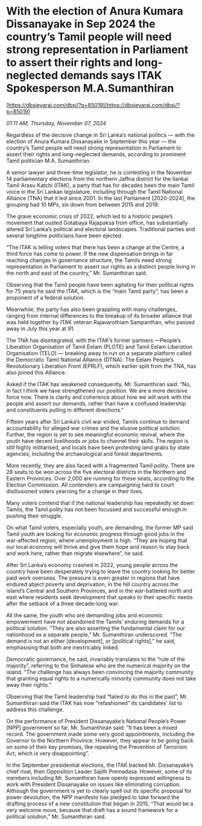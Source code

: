 # With the election of Anura Kumara Dissanayake in Sep  2024 the country’s Tamil people will need strong representation in Parliament to assert their rights and long-neglected demands says ITAK Spokesperson M.A.Sumanthiran

[https://dbsjeyaraj.com/dbsj/?p=85019](https://dbsjeyaraj.com/dbsj/?p=85019)

*01:11 AM, Thursday, November 07, 2024*

Regardless of the decisive change in Sri Lanka’s national politics — with the election of Anura Kumara Dissanayake in September this year — the country’s Tamil people will need strong representation in Parliament to assert their rights and long-neglected demands, according to prominent Tamil politician M.A. Sumanthiran.

A senior lawyer and three-time legislator, he is contesting in the November 14 parliamentary elections from the northern Jaffna district for the Ilankai Tamil Arasu Katchi (ITAK), a party that has for decades been the main Tamil voice in the Sri Lankan legislature, including through the Tamil National Alliance (TNA) that it led since 2001. In the last Parliament [2020-2024], the grouping had 10 MPs, six down from between 2015 and 2019.

The grave economic crisis of 2022, which led to a historic people’s movement that ousted Gotabaya Rajapaksa from office, has substantially altered Sri Lanka’s political and electoral landscapes. Traditional parties and several longtime politicians have been ejected.

“The ITAK is telling voters that there has been a change at the Centre, a third force has come to power. If the new dispensation brings in far reaching changes in governance structure, the Tamils need strong representation in Parliament to assert our rights as a distinct people living in the north and east of the country,” Mr. Sumanthiran said.

Observing that the Tamil people have been agitating for their political rights for 75 years he said the ITAK, which is the “main Tamil party”, has been a proponent of a federal solution.

Meanwhile, the party has also been grappling with many challenges, ranging from internal differences to the breakup of its broader alliance that was held together by ITAK veteran Rajavarothiam Sampanthan, who passed away in July this year at 91.

The TNA has disintegrated, with the ITAK’s former partners —People’s Liberation Organisation of Tamil Eelam (PLOTE) and Tamil Eelam Liberation Organisation (TELO) — breaking away to run on a separate platform called the Democratic Tamil National Alliance (DTNA). The Eelam People’s Revolutionary Liberation Front (EPRLF), which earlier split from the TNA, has also joined this Alliance.

Asked if the ITAK has weakened consequently, Mr. Sumanthiran said: “No, in fact I think we have strengthened our position. We are a more decisive force now. There is clarity and coherence about how we will work with the people and assert our demands, rather than have a confused leadership and constituents pulling in different directions.”

Fifteen years after Sri Lanka’s civil war ended, Tamils continue to demand accountability for alleged war crimes and the elusive political solution. Further, the region is yet to see meaningful economic revival, where the youth have decent livelihoods or jobs to channel their skills. The region is still highly militarised, and locals have been protesting land grabs by state agencies, including the archaeological and forest departments.

More recently, they are also faced with a fragmented Tamil polity. There are 28 seats to be won across the five electoral districts in the Northern and Eastern Provinces. Over 2,000 are running for these seats, according to the Election Commission. All contenders are campaigning hard to court disillusioned voters yearning for a change in their lives.

Many voters contend that if the national leadership has repeatedly let down Tamils, the Tamil polity has not been focussed and successful enough in pushing their struggle.

On what Tamil voters, especially youth, are demanding, the former MP said Tamil youth are looking for economic progress through good jobs in the war-affected region, where unemployment is high. “They are hoping that our local economy will thrive and give them hope and reason to stay back and work here, rather than migrate elsewhere”, he said.

After Sri Lanka’s economy crashed in 2022, young people across the country have been desperately trying to leave the country looking for better paid work overseas. The pressure is even greater in regions that have endured abject poverty and deprivation, in the hill country across the island’s Central and Southern Provinces, and in the war-battered north and east where residents seek development that speaks to their specific needs after the setback of a three decade-long war.

All the same, the youth who are demanding jobs and economic empowerment have not abandoned the Tamils’ enduring demands for a political solution. “They are also asserting the fundamental claim for our nationhood as a separate people,” Mr. Sumanthiran underscored. “The demand is not an either [development], or [political rights],” he said, emphasising that both are inextricably linked.

Democratic governance, he said, invariably translates to the “rule of the majority”, referring to the Sinhalese who are the numerical majority on the island. “The challenge has always been convincing the majority community that granting equal rights to a numerically minority community does not take away their rights.”

Observing that the Tamil leadership had “failed to do this in the past”, Mr. Sumanthiran said the ITAK has now “refashioned” its candidates’ list to address this challenge.

On the performance of President Dissanayake’s National People’s Power [NPP] government so far, Mr. Sumanthiran said: “It has been a mixed record. The government made some very good appointments, including the Governor to the Northern Province. However, they appear to be going back on some of their key promises, like repealing the Prevention of Terrorism Act, which is very disappointing”.

In the September presidential elections, the ITAK backed Mr. Dissanayake’s chief rival, then Opposition Leader Sajith Premadasa. However, some of its members including Mr. Sumanthiran have openly expressed willingness to work with President Dissanayake on issues like eliminating corruption. Although the government is yet to clearly spell out its specific proposal for power devolution, the NPP manifesto has pledged to take forward the drafting process of a new constitution that began in 2015. “That would be a very welcome move, because that draft has a sound framework for a political solution,” Mr. Sumanthiran said.

